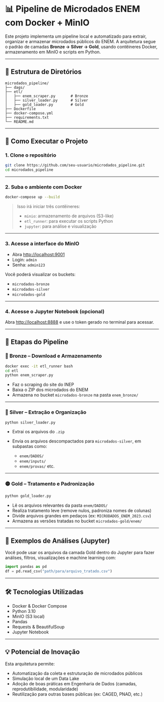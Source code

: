 # 📊 Pipeline de Microdados ENEM com Docker + MinIO

Este projeto implementa um pipeline local e automatizado para extrair, organizar e armazenar microdados públicos do ENEM. A arquitetura segue o padrão de camadas **Bronze → Silver → Gold**, usando contêineres Docker, armazenamento em MinIO e scripts em Python.

---

## 📁 Estrutura de Diretórios

```
microdados_pipeline/
├── dags/
├── etl/
│   ├── enem_scraper.py       # Bronze
│   ├── silver_loader.py      # Silver
│   ├── gold_loader.py        # Gold
├── Dockerfile
├── docker-compose.yml
├── requirements.txt
└── README.md
```

---

## 🚀 Como Executar o Projeto

### 1. Clone o repositório

```bash
git clone https://github.com/seu-usuario/microdados_pipeline.git
cd microdados_pipeline
```

---

### 2. Suba o ambiente com Docker

```bash
docker-compose up --build
```

> Isso irá iniciar três contêineres:
>
> * `minio`: armazenamento de arquivos (S3-like)
> * `etl_runner`: para executar os scripts Python
> * `jupyter`: para análise e visualização

---

### 3. Acesse a interface do MinIO

* Abra [http://localhost:9001](http://localhost:9001)
* Login: `admin`
* Senha: `admin123`

Você poderá visualizar os buckets:

* `microdados-bronze`
* `microdados-silver`
* `microdados-gold`

---

### 4. Acesse o Jupyter Notebook (opcional)

Abra [http://localhost:8888](http://localhost:8888) e use o token gerado no terminal para acessar.

---

## 🔁 Etapas do Pipeline

### 🔹 Bronze – Download e Armazenamento

```bash
docker exec -it etl_runner bash
cd etl
python enem_scraper.py
```

* Faz o scraping do site do INEP
* Baixa o ZIP dos microdados do ENEM
* Armazena no bucket `microdados-bronze` na pasta `enem_bronze/`

---

### 🔸 Silver – Extração e Organização

```bash
python silver_loader.py
```

* Extrai os arquivos do `.zip`
* Envia os arquivos descompactados para `microdados-silver`, em subpastas como:

  * `enem/DADOS/`
  * `enem/inputs/`
  * `enem/provas/` etc.

---

### 🟡 Gold – Tratamento e Padronização

```bash
python gold_loader.py
```

* Lê os arquivos relevantes da pasta `enem/DADOS/`
* Realiza tratamento leve (remove nulos, padroniza nomes de colunas)
* Divide arquivos grandes em pedaços (ex: `MICRODADOS_ENEM_2023.csv`)
* Armazena as versões tratadas no bucket `microdados-gold/enem/`

---

## 🧪 Exemplos de Análises (Jupyter)

Você pode usar os arquivos da camada Gold dentro do Jupyter para fazer análises, filtros, visualizações e machine learning com:

```python
import pandas as pd
df = pd.read_csv("path/para/arquivo_tratado.csv")
```

---

## 🛠️ Tecnologias Utilizadas

* Docker & Docker Compose
* Python 3.10
* MinIO (S3 local)
* Pandas
* Requests & BeautifulSoup
* Jupyter Notebook

---

## 💡 Potencial de Inovação

Esta arquitetura permite:

* Automatização da coleta e estruturação de microdados públicos
* Simulação local de um Data Lake
* Adoção de boas práticas em Engenharia de Dados (camadas, reprodutibilidade, modularidade)
* Reutilização para outras bases públicas (ex: CAGED, PNAD, etc.)
